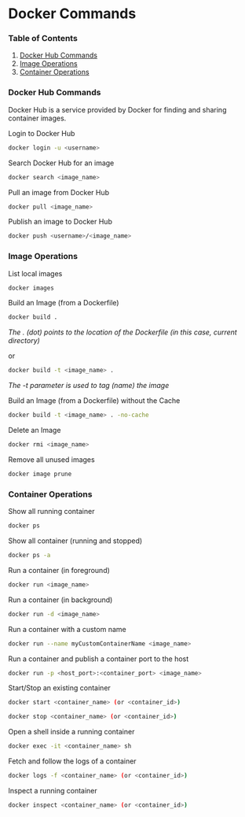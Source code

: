 # Docker Commands

### **Table of Contents**

1. [Docker Hub Commands](#docker-hub-commands)
2. [Image Operations](#image-operations)
3. [Container Operations](#container-operations)

### Docker Hub Commands

Docker Hub is a service provided by Docker for finding and sharing container images.

Login to Docker Hub

```bash
docker login -u <username>
```

Search Docker Hub for an image

```bash
docker search <image_name>
```

Pull an image from Docker Hub

```bash
docker pull <image_name>
```

Publish an image to Docker Hub

```bash
docker push <username>/<image_name>
```


### Image Operations

List local images

```bash
docker images
```

Build an Image (from a Dockerfile)

```bash
docker build .
```

*The . (dot) points to the location of the Dockerfile (in this case, current directory)*

or

```bash
docker build -t <image_name> .
```
*The -t  parameter is used to tag (name) the image*


Build an Image (from a Dockerfile) without the Cache

```bash
docker build -t <image_name> . -no-cache
```

Delete an Image

```bash
docker rmi <image_name>
```

Remove all unused images

```bash
docker image prune
```


### Container Operations

Show all running container

```bash
docker ps
```

Show all container (running and stopped)

```bash
docker ps -a
```

Run a container (in foreground)

```bash
docker run <image_name>
```

Run a container (in background)

```bash
docker run -d <image_name>
```

Run a container with a custom name

```bash 
docker run --name myCustomContainerName <image_name>
```

Run a container and publish a container port to the host

```bash
docker run -p <host_port>:<container_port> <image_name>
```

Start/Stop an existing container

```bash
docker start <container_name> (or <container_id>)

docker stop <container_name> (or <container_id>)
```

Open a shell inside a running container

```bash
docker exec -it <container_name> sh
```

Fetch and follow the logs of a container

```bash
docker logs -f <container_name> (or <container_id>)
```

Inspect a running container

```bash
docker inspect <container_name> (or <container_id>)
```

